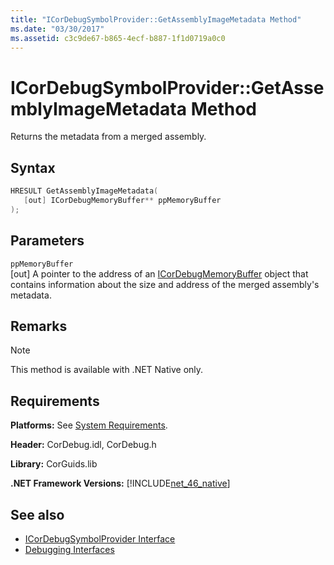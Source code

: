 ```yaml
---
title: "ICorDebugSymbolProvider::GetAssemblyImageMetadata Method"
ms.date: "03/30/2017"
ms.assetid: c3c9de67-b865-4ecf-b887-1f1d0719a0c0
---
```

# ICorDebugSymbolProvider::GetAssemblyImageMetadata Method
Returns the metadata from a merged assembly.  
  
## Syntax  
  
```cpp  
HRESULT GetAssemblyImageMetadata(  
   [out] ICorDebugMemoryBuffer** ppMemoryBuffer  
);  
```  
  
## Parameters  
 `ppMemoryBuffer`  
 [out] A pointer to the address of an [ICorDebugMemoryBuffer](../../../../docs/framework/unmanaged-api/debugging/icordebugmemorybuffer-interface.md) object that contains information about the size and address of the merged assembly's metadata.  
  
## Remarks  
  
> [!NOTE]
> This method is available with .NET Native only.  
  
## Requirements  
 **Platforms:** See [System Requirements](../../../../docs/framework/get-started/system-requirements.md).  
  
 **Header:** CorDebug.idl, CorDebug.h  
  
 **Library:** CorGuids.lib  
  
 **.NET Framework Versions:** [!INCLUDE[net_46_native](../../../../includes/net-46-native-md.md)]  
  
## See also

- [ICorDebugSymbolProvider Interface](../../../../docs/framework/unmanaged-api/debugging/icordebugsymbolprovider-interface.md)
- [Debugging Interfaces](../../../../docs/framework/unmanaged-api/debugging/debugging-interfaces.md)
